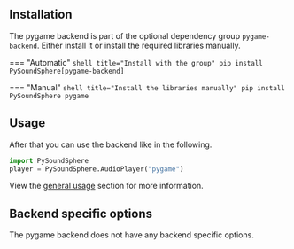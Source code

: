 ## Installation

The pygame backend is part of the optional dependency group `pygame-backend`. Either install it or install the required libraries manually.

=== "Automatic"
    ```shell title="Install with the group"
    pip install PySoundSphere[pygame-backend]
    ```

=== "Manual"
    ```shell title="Install the libraries manually"
    pip install PySoundSphere pygame
    ```

## Usage

After that you can use the backend like in the following.

```python title="Setup pygame backend"
import PySoundSphere
player = PySoundSphere.AudioPlayer("pygame")
```
View the [general usage](../../usage/) section for more information.

## Backend specific options

The pygame backend does not have any backend specific options.
